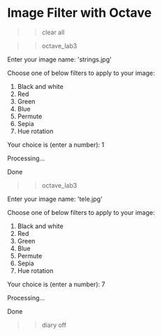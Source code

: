 # Image Filter with Octave

>> clear all

>> octave_lab3

Enter your image name: 'strings.jpg'

Choose one of below filters to apply to your image:
1. Black and white
2. Red
3. Green
4. Blue
5. Permute
6. Sepia
7. Hue rotation

Your choice is (enter a number): 1

Processing...

Done

>> octave_lab3

Enter your image name: 'tele.jpg'

Choose one of below filters to apply to your image:
1. Black and white
2. Red
3. Green
4. Blue
5. Permute
6. Sepia
7. Hue rotation

Your choice is (enter a number): 7

Processing...

Done

>>
>> diary off
